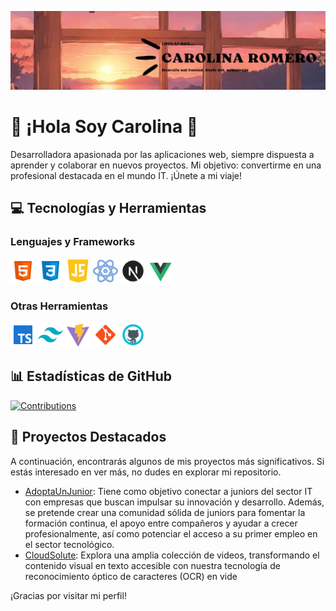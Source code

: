 ![Banner](https://github.com/Carol-88/Carol-88/blob/main/1704819174072.jpg)

# 🌟 ¡Hola Soy Carolina 🚀

Desarrolladora apasionada por las aplicaciones web, siempre dispuesta a aprender y colaborar en nuevos proyectos. Mi objetivo: convertirme en una profesional destacada en el mundo IT. ¡Únete a mi viaje!


## 💻 Tecnologías y Herramientas

### Lenguajes y Frameworks
<img src="https://github.com/Carol-88/Carol-88/blob/main/html.png" alt="HTML" width="40" height="40"> <img src="https://github.com/Carol-88/Carol-88/blob/main/css.png" alt="CSS" width="40" height="40"> <img src="https://github.com/Carol-88/Carol-88/blob/main/js.png" alt="JavaScript" width="40" height="40"> <img src="https://github.com/Carol-88/Carol-88/blob/main/react.png" alt="React" width="40" height="40"> <img src="https://github.com/Carol-88/Carol-88/blob/main/nextjs.png" alt="NextJS" width="40" height="40"> <img src="https://github.com/Carol-88/Carol-88/blob/main/vuejs.png" alt="VueJS" width="40" height="40">

### Otras Herramientas
<img src="https://github.com/Carol-88/Carol-88/blob/main/ts.png" alt="TypeScript" width="40" height="40"> <img src="https://github.com/Carol-88/Carol-88/blob/main/tailwind.png" alt="TailwindCSS" width="40" height="40"> <img src="https://github.com/Carol-88/Carol-88/blob/main/vite.png" alt="Vite" width="40" height="40"> <img src="https://github.com/Carol-88/Carol-88/blob/main/git.png" alt="Git" width="40" height="40"> <img src="https://github.com/Carol-88/Carol-88/blob/main/github.png" alt="GitHub" width="40" height="40">


## 📊 Estadísticas de GitHub

[![Contributions](https://github-readme-stats.vercel.app/api?username=Carol-88&show_icons=true&theme=radical)](https://github.com/anuraghazra/github-readme-stats)

## 🚀 Proyectos Destacados

A continuación, encontrarás algunos de mis proyectos más significativos. Si estás interesado en ver más, no dudes en explorar mi repositorio.

- [AdoptaUnJunior](https://adoptaunjunior.es/): Tiene como objetivo conectar a juniors del sector IT con empresas que buscan impulsar su innovación y desarrollo. Además, se pretende crear una comunidad sólida de juniors para fomentar la formación continua, el apoyo entre compañeros y ayudar a crecer profesionalmente, así como potenciar el acceso a su primer empleo en el sector tecnológico.
- [CloudSolute](https://cloudsolute.net/): Explora una amplia colección de videos, transformando el contenido visual en texto accesible con nuestra tecnología de reconocimiento óptico de caracteres (OCR) en vide


¡Gracias por visitar mi perfil!
